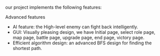 our project implements the following features:

Advanced features
 - AI feature: the High-level enemy can fight back intelligently.
 - GUI: Visually pleasing design, we have Initial page, select role page, map page, battle page, upgrade page, end page, victory page. 
 - Efficient algorithm design: an advanced BFS design for finding the shortest path.
 